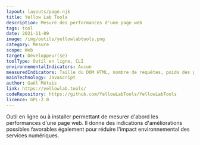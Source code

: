 ```yaml
---
layout: layouts/page.njk
title: Yellow Lab Tools
description: Mesure des performances d'une page web
tags: tool
date: 2021-11-09
image: /img/outils/yellowlabtools.png
category: Mesure
scope: Web
target: Développeur(se)
toolType: Outil en ligne, CLI
environnementalIndicators: Aucun
measuredIndicators: Taille du DOM HTML, nombre de requêtes, poids des pages, Erreurs Javascript et CSS, polices de caractères, configuration serveur…
mainTechnology: Javascript
author: Gaël Métais
link: https://yellowlab.tools/
codeRepository: https://github.com/YellowLabTools/YellowLabTools
licence: GPL-2.0
---
```


Outil en ligne ou à installer permettant de mesurer d'abord les performances d'une page web. Il donne des indications d'améliorations possibles favorables également pour réduire l'impact environnemental des services numériques.
